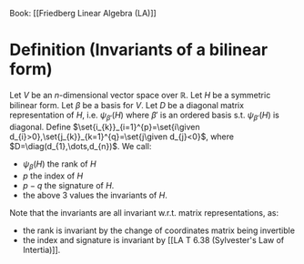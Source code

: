 Book: [[Friedberg Linear Algebra (LA)]]
# Definition (Invariants of a bilinear form)
Let $V$ be an $n$-dimensional vector space over $\mathbb{R}$.
Let $H$ be a symmetric bilinear form.
Let $\beta$ be a basis for $V$.
Let $D$ be a diagonal matrix representation of $H$, i.e. $\psi_{\beta'}(H)$ where $\beta'$ is an ordered basis s.t. $\psi_{\beta'}(H)$ is diagonal.
Define $\set{i_{k}}_{i=1}^{p}=\set{i\given d_{i}>0},\set{j_{k}}_{k=1}^{q}=\set{j\given d_{j}<0}$, where $D=\diag(d_{1},\dots,d_{n})$.
We call:
- $\psi_{\beta}(H)$ the rank of $H$
- $p$ the index of $H$
- $p-q$ the signature of $H$.
- the above $3$ values the invariants of $H$.

Note that the invariants are all invariant w.r.t. matrix representations, as:
- the rank is invariant by the change of coordinates matrix being invertible
- the index and signature is invariant by [[LA T 6.38 (Sylvester's Law of Intertia)]].